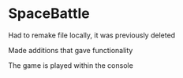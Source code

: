 # SpaceBattle

Had to remake file locally, it was previously deleted

Made additions that gave functionality

The game is played within the console